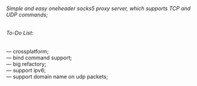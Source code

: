 ###### Simple and easy oneheader socks5 proxy server, which supports TCP and UDP commands; <br>

###### To-Do List:

 — crossplatform; <br>
 — bind command support; <br>
 — big refactory; <br>
 — support ipv6; <br>
 — support domain name on udp packets; <br>
